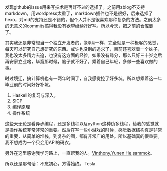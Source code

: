 发现github的issue用来写技术是再好不过的选择了。之前用zblog不支持markdown，用wordpress太重了，markdown插件也不是很好，后来选择了hexo，对md的支持还是不错的，但个人并不是很喜欢那种复杂的方法。之前太多的无意义的commits搞得我没有欲望继续好好写。所以今天，把之前的仓库删了。

其实我还是非常想当一个独立开发者的，像`李杀`一样，完全就是一种极客的感觉，每天可以研究自己想研究的东西。或许也没别的追求了，目前还喜欢着一个妹子，我也没太多精力去追，也没有这方面的经验。如果没有缘分，那么只好三十岁之后再安家立业咯，毕竟那时候，脑子就不好了。乘着自己年轻，多做一些喜欢做的事。

时过境迁，搞计算机也有一两年时间了，自我感觉挖了好多坑。所以想乘着这一年毕业前的时间好好补坑。
1. Haskell的复习与深入。
2. SICP
3. 编译原理
4. 操作系统

这些天无论是看异步编程，还是多线程以及python这种伪多线程，给我的感觉就是操作系统非常非常的重要。然后在写一些小游戏的时候，感觉数据结构真是非常的重要，从简单的堆栈，到复杂的图，都有非常广的用处。所以基础真的很重要。我不想成为一个只会用API的码农。

另外在这里感谢我学习路上，一直帮我的人。[Vinthony](https://github.com/vinthony),[Yunen He](https://github.com/heyunen),[sammok](https://github.com/sammok)。

所以还是那句话：不忘初心，方得始终。
Tesla.
